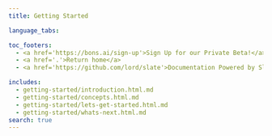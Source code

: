 ```yaml
---
title: Getting Started

language_tabs:

toc_footers:
  - <a href='https://bons.ai/sign-up'>Sign Up for our Private Beta!</a>
  - <a href='.'>Return home</a>
  - <a href='https://github.com/lord/slate'>Documentation Powered by Slate</a>

includes:
  - getting-started/introduction.html.md
  - getting-started/concepts.html.md
  - getting-started/lets-get-started.html.md
  - getting-started/whats-next.html.md
search: true
---
```

